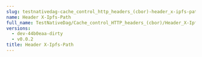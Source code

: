 ```yaml
---
slug: testnativedag-cache_control_http_headers_(cbor)-header_x-ipfs-path
name: Header X-Ipfs-Path
full_name: TestNativeDag/Cache_control_HTTP_headers_(cbor)/Header_X-Ipfs-Path
versions:
  - dev-44b0eaa-dirty
  - v0.0.2
title: Header X-Ipfs-Path
---
```


